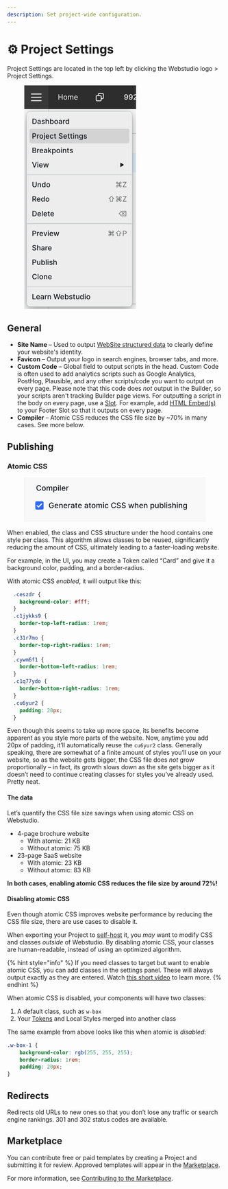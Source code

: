 ```yaml
---
description: Set project-wide configuration.
---
```


# ⚙️ Project Settings

Project Settings are located in the top left by clicking the Webstudio logo > Project Settings.

<figure><img src="../../.gitbook/assets/project-settings.png" alt="Project Settings located in top left" width="261"><figcaption></figcaption></figure>

## General

* **Site Name** – Used to output [WebSite structured data](https://schema.org/WebSite) to clearly define your website's identity.
* **Favicon** – Output your logo in search engines, browser tabs, and more.
* **Custom Code** – Global field to output scripts in the head. Custom Code is often used to add analytics scripts such as Google Analytics, PostHog, Plausible, and any other scripts/code you want to output on every page. Please note that this code does _not_ output in the Builder, so your scripts aren't tracking Builder page views. For outputting a script in the body on every page, use a [Slot](../core-components/slot.md). For example, add [HTML Embed(s)](../core-components/html-embed.md) to your Footer Slot so that it outputs on every page.
* **Compiler** – Atomic CSS reduces the CSS file size by \~70% in many cases. See more below.

## Publishing

### Atomic CSS

<figure><img src="../../.gitbook/assets/atomic-css-setting.png" alt="Atomic css setting"><figcaption></figcaption></figure>

When enabled, the class and CSS structure under the hood contains one style per class. This algorithm allows classes to be reused, significantly reducing the amount of CSS, ultimately leading to a faster-loading website.

For example, in the UI, you may create a Token called “Card” and give it a background color, padding, and a border-radius.

With atomic CSS _enabled_, it will output like this:

```css
  .ceszdr {
    background-color: #fff;
  }
  .c1jykks9 {
    border-top-left-radius: 1rem;
  }
  .c31r7mo {
    border-top-right-radius: 1rem;
  }
  .cywm6f1 {
    border-bottom-left-radius: 1rem;
  }
  .c1q77ydo {
    border-bottom-right-radius: 1rem;
  }
  .cu6yur2 {
    padding: 20px;
  }
```

Even though this seems to take up more space, its benefits become apparent as you style more parts of the website. Now, anytime you add 20px of padding, it’ll automatically reuse the `cu6yur2` class. Generally speaking, there are somewhat of a finite amount of styles you’ll use on your website, so as the website gets bigger, the CSS file does _not_ grow proportionally – in fact, its growth slows down as the site gets bigger as it doesn’t need to continue creating classes for styles you’ve already used. Pretty neat.

#### The data

Let’s quantify the CSS file size savings when using atomic CSS on Webstudio.

* 4-page brochure website
  * With atomic: 21 KB
  * Without atomic: 75 KB
* 23-page SaaS website
  * With atomic: 23 KB
  * Without atomic: 83 KB

**In both cases, enabling atomic CSS reduces the file size by around 72%!**

#### Disabling atomic CSS

Even though atomic CSS improves website performance by reducing the CSS file size, there are use cases to disable it.

When exporting your Project to [self-host](../self-hosting/) it, you _may_ want to modify CSS and classes _outside_ of Webstudio. By disabling atomic CSS, your classes are human-readable, instead of using an optimized algorithm.

{% hint style="info" %}
If you need classes to target but want to enable atomic CSS, you can add classes in the settings panel. These will always output exactly as they are entered. Watch [this short video](https://www.youtube.com/watch?v=\_1QSWHOtk08) to learn more.
{% endhint %}

When atomic CSS is disabled, your components will have two classes:

1. A default class, such as `w-box`
2. Your [Tokens](design-tokens.md) and Local Styles merged into another class

The same example from above looks like this when atomic is _disabled_:

```css
.w-box-1 {
    background-color: rgb(255, 255, 255);
    border-radius: 1rem;
    padding: 20px;
}
```

## Redirects

Redirects old URLs to new ones so that you don’t lose any traffic or search engine rankings. 301 and 302 status codes are available.

## Marketplace

You can contribute free or paid templates by creating a Project and submitting it for review. Approved templates will appear in the [Marketplace](../marketplace.md).

For more information, see [Contributing to the Marketplace](../../contributing/marketplace.md).
